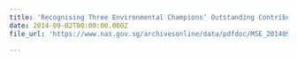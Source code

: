 ```yaml
---
title: 'Recognising Three Environmental Champions’ Outstanding Contributions - An individual and two education institutions will be receiving the President’s Award for the Environment 2014'
date: 2014-09-02T00:00:00.000Z
file_url: 'https://www.nas.gov.sg/archivesonline/data/pdfdoc/MSE_20140902001.pdf'

---
```


